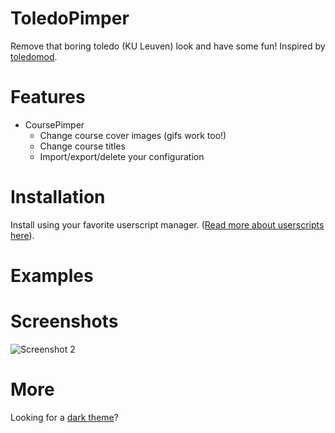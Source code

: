 # ToledoPimper
Remove that boring toledo (KU Leuven) look and have some fun! Inspired by [toledomod](https://github.com/Sigurd3K/ToledoMod).

# Features
- CoursePimper
    - Change course cover images (gifs work too!)
    - Change course titles
    - Import/export/delete your configuration

# Installation
Install using your favorite userscript manager. ([Read more about userscripts here](https://greasyfork.org/en)). 

# Examples


# Screenshots
![Screenshot 2](https://i.imgur.com/VYosZwV.png)

# More
Looking for a [dark theme](https://userstyles.org/styles/148080/toledo-dark-theme)?